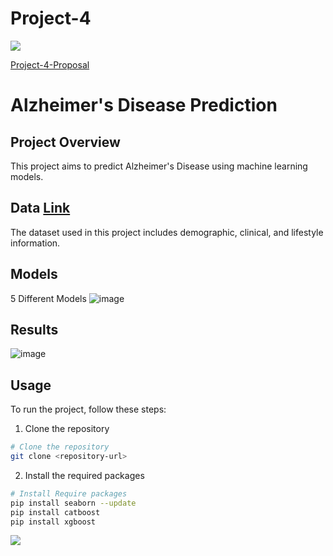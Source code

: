# Project-4
<img src="https://capsule-render.vercel.app/api?type=waving&color=BDBDC8&height=150&section=header" />

[Project-4-Proposal](https://docs.google.com/document/d/1wjlaXLGC6ZO0PcoKIO1drjRMGmiGWQUmc7J78Ze_ab0/edit)

# Alzheimer's Disease Prediction

## Project Overview
This project aims to predict Alzheimer's Disease using machine learning models.

## Data [Link](https://www.kaggle.com/datasets/rabieelkharoua/alzheimers-disease-dataset)
The dataset used in this project includes demographic, clinical, and lifestyle information.

## Models
5 Different Models
![image](https://github.com/user-attachments/assets/df77d5ff-20bc-4aab-a8ab-543722ec8243)

## Results
![image](https://github.com/user-attachments/assets/438138dd-d1f2-48f0-be5d-f8e5d7bd28a7)

## Usage
To run the project, follow these steps:
1. Clone the repository
```bash
# Clone the repository
git clone <repository-url>
```
2. Install the required packages
```bash
# Install Require packages
pip install seaborn --update
pip install catboost
pip install xgboost
``` 




<img src="https://capsule-render.vercel.app/api?type=waving&color=BDBDC8&height=150&section=footer" />
